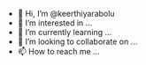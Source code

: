 - 👋 Hi, I’m @keerthiyarabolu
- 👀 I’m interested in ...
- 🌱 I’m currently learning ...
- 💞️ I’m looking to collaborate on ...
- 📫 How to reach me ...

<!---
keerthiyarabolu/keerthiyarabolu is a ✨ special ✨ repository because its `README.md` (this file) appears on your GitHub profile.
You can click the Preview link to take a look at your changes.
--->
